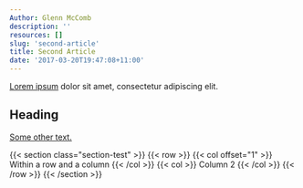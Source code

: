 ```yaml
---
Author: Glenn McComb
description: ''
resources: []
slug: 'second-article'
title: Second Article
date: '2017-03-20T19:47:08+11:00'
---
```


[Lorem ipsum](http://www.lipsum.com/) dolor sit amet, consectetur adipiscing elit.

## Heading

[Some other text.](/)

{{< section class="section-test" >}}
{{< row >}}
{{< col offset="1" >}}
Within a row and a column
{{< /col >}}
{{< col >}}
Column 2
{{< /col >}}
{{< /row >}}
{{< /section >}}